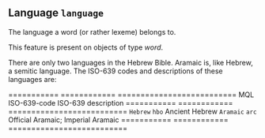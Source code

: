 Language `language`
---------------------------------------------------

The language a word (or rather lexeme) belongs to.

This feature is present on objects of type *word*.

There are only two languages in the Hebrew Bible.
Aramaic is, like Hebrew, a semitic language.
The ISO-639 codes and descriptions of these languages are:

=========== ============ ==========================
MQL         ISO-639-code ISO-639 description
=========== ============ ==========================
`Hebrew`  `hbo`      Ancient Hebrew
`Aramaic` `arc`      Official Aramaic; Imperial Aramaic
=========== ============ ==========================


